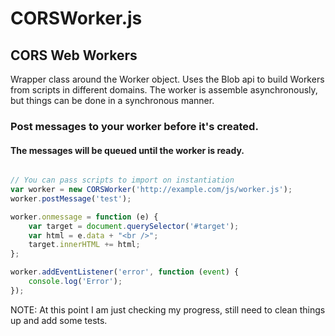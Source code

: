 # CORSWorker.js

## CORS Web Workers
Wrapper class around the Worker object. Uses the Blob api to build Workers from scripts in different domains. The worker is assemble asynchronously, but things can be done in a synchronous manner.

### Post messages to your worker before it's created. 
#### The messages will be queued until the worker is ready.
```javascript

// You can pass scripts to import on instantiation 
var worker = new CORSWorker('http://example.com/js/worker.js');
worker.postMessage('test');

worker.onmessage = function (e) {
    var target = document.querySelector('#target');
    var html = e.data + "<br />";
    target.innerHTML += html;
};

worker.addEventListener('error', function (event) {
    console.log('Error');
});
```
NOTE: At this point I am just checking my progress, still need to clean things up and add some tests.
